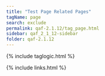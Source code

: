 ```yaml
---
title: "Test Page Related Pages"
tagName: page
search: exclude
permalink: qaf-2.1.12/tag_page.html
sidebar: qaf_2_1_12-sidebar
folder: qaf-2.1.12
---
```

{% include taglogic.html %}

{% include links.html %}
